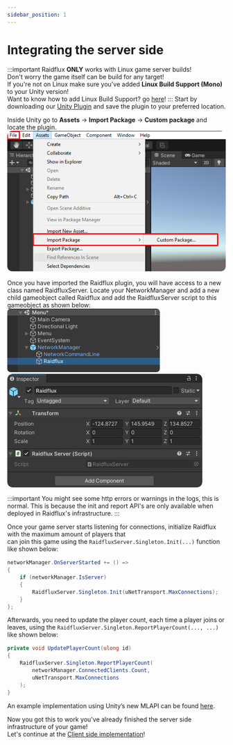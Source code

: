 ```yaml
---
sidebar_position: 1
---
```


# Integrating the server side 
:::important
Raidflux **ONLY** works with Linux game server builds!  
Don't worry the game itself can be build for any target!   
If you're not on Linux make sure you've added **Linux Build Support (Mono)** to your Unity version!  
Want to know how to add Linux Build Support? go [here](../preparing-unity.md)!
:::
Start by downloading our [Unity Plugin](https://drive.google.com/file/d/1LL7jPhPj3YCJxCeinv2I_uUItZyqelDF/view) and save the plugin to your preferred location. 

Inside Unity go to **Assets** -> **Import Package** -> **Custom package** and locate the plugin.
![unity-package](./assets/import-sdk.png)

Once you have imported the Raidflux plugin, you will have access to a new class named RaidfluxServer. Locate your NetworkManager and add a new child gameobject called Raidflux and add the RaidfluxServer script to this gameobject as shown below:  
![child-gameobject](./assets/child-gameobject.png)
![class-inspector](./assets/class-inspector.png)

:::important
You might see some http errors or warnings in the logs, this is normal. This is because the init and report API's are only available when deployed in Raidflux's infrastructure.
:::

Once your game server starts listening for connections, initialize Raidflux with the maximum amount of players that  
can join this game using the `RaidfluxServer.Singleton.Init(...)` function like shown below:
```cs
networkManager.OnServerStarted += () =>
{
    if (networkManager.IsServer)
    {
        RaidfluxServer.Singleton.Init(uNetTransport.MaxConnections);
    }
};
```

Afterwards, you need to update the player count, each time a player joins or leaves, using the `RaidfluxServer.Singleton.ReportPlayerCount(..., ...)` like shown below:
```cs
private void UpdatePlayerCount(ulong id)
{
    RaidfluxServer.Singleton.ReportPlayerCount(
        networkManager.ConnectedClients.Count, 
        uNetTransport.MaxConnections
    );
}
```
An example implementation using Unity’s new MLAPI can be found [here](https://github.com/Raidflux/raidflux-unity-demo/blob/main/Assets/Scripts/Main/NetworkController.cs).  

Now you got this to work you've already finished the server side infrastructure of your game!  
Let's continue at the [Client side implementation](./client-side)!